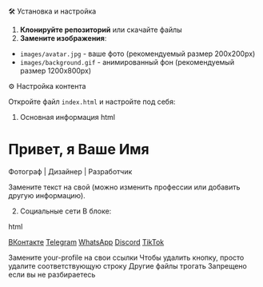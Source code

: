  🛠 Установка и настройка

 1. **Клонируйте репозиторий** или скачайте файлы
 2. **Замените изображения**:
 - `images/avatar.jpg` - ваше фото (рекомендуемый размер 200x200px)
 - `images/background.gif` - анимированный фон (рекомендуемый размер 1200x800px)

 ⚙️ Настройка контента

 Откройте файл `index.html` и настройте под себя:

 1. Основная информация
 html
 <h1>Привет, я <span class="name">Ваше Имя</span></h1>
 <p class="subtitle">Фотограф | Дизайнер | Разработчик</p>
 Замените текст на свой (можно изменить профессии или добавить другую информацию).

 2. Социальные сети
 В блоке:

html
<div class="social-links">
    <a href="https://vk.com/your-profile" target="_blank" class="social-btn vk"><i class="fab fa-vk"></i> ВКонтакте</a>
    <a href="https://t.me/your-profile" target="_blank" class="social-btn tg"><i class="fab fa-telegram"></i> Telegram</a>
    <a href="https://wa.me/your-number" target="_blank" class="social-btn wa"><i class="fab fa-whatsapp"></i> WhatsApp</a>
    <a href="https://discord.gg/your-invite" target="_blank" class="social-btn discord"><i class="fab fa-discord"></i> Discord</a>
    <a href="https://tiktok.com/@your-profile" target="_blank" class="social-btn tiktok"><i class="fab fa-tiktok"></i> TikTok</a>
</div>

 Замените your-profile на свои ссылки
 Чтобы удалить кнопку, просто удалите соответствующую строку
 Другие файлы трогать Запрещено если вы не разбираетесь 

